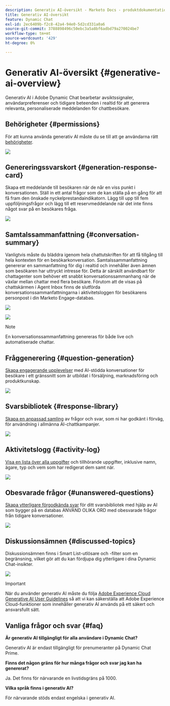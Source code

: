 ```yaml
---
description: Generativ AI-översikt - Marketo Docs - produktdokumentation
title: Generativ AI-översikt
feature: Dynamic Chat
exl-id: 2ec6409b-f2c8-42a4-94e0-5d2cd331a0a6
source-git-commit: 3788898496c50ebc3a5a8bf6adbd79a270024be7
workflow-type: tm+mt
source-wordcount: '429'
ht-degree: 0%

---
```


# Generativ AI-översikt {#generative-ai-overview}

Generativ AI i Adobe Dynamic Chat bearbetar avsiktssignaler, användarpreferenser och tidigare beteenden i realtid för att generera relevanta, personaliserade meddelanden för chattbesökare.

## Behörigheter {#permissions}

För att kunna använda generativ AI måste du se till att ge användarna rätt [behörigheter](/help/marketo/product-docs/demand-generation/dynamic-chat/setup-and-configuration/permissions.md).

![](assets/generative-ai-overview-1.png)

## Genereringssvarskort {#generation-response-card}

Skapa ett meddelande till besökaren när de når en viss punkt i konversationen. Ställ in ett antal frågor som de kan ställa på en gång för att få fram den önskade nyckelprestandaindikatorn. Lägg till upp till fem uppföljningsfrågor och lägg till ett reservmeddelande när det inte finns något svar på en besökares fråga.

![](assets/generative-ai-overview-2.png)

## Samtalssammanfattning {#conversation-summary}

Vanligtvis måste du bläddra igenom hela chattutskriften för att få tillgång till hela kontexten för en besökarkonversation. Samtalssammanfattning genererar en sammanfattning för dig i realtid och innehåller även ämnen som besökaren har uttryckt intresse för. Detta är särskilt användbart för chattagenter som behöver ett snabbt konversationssammanhang när de växlar mellan chattar med flera besökare. Förutom att de visas på chattskärmen i Agent Inbox finns de slutförda konversationssammanfattningarna i aktivitetsloggen för besökarens personpost i din Marketo Engage-databas.

![](assets/generative-ai-overview-3.png)

![](assets/generative-ai-overview-4.png)

>[!NOTE]
>
>En konversationssammanfattning genereras för både live och automatiserade chattar.

## Fråggenerering {#question-generation}

[Skapa engagerande upplevelser](/help/marketo/product-docs/demand-generation/dynamic-chat/generative-ai/question-generation.md) med AI-stödda konversationer för besökare i ett gränssnitt som är utbildat i försäljning, marknadsföring och produktkunskap.

![](assets/generative-ai-overview-5.png)

## Svarsbibliotek {#response-library}

[Skapa en anpassad samling](/help/marketo/product-docs/demand-generation/dynamic-chat/generative-ai/response-library.md) av frågor och svar, som ni har godkänt i förväg, för användning i allmänna AI-chattkampanjer.

![](assets/generative-ai-overview-6.png)

## Aktivitetslogg {#activity-log}

[Visa en lista över alla uppgifter](/help/marketo/product-docs/demand-generation/dynamic-chat/generative-ai/activity-log.md) och tillhörande uppgifter, inklusive namn, ägare, typ och vem som har redigerat dem samt när.

![](assets/generative-ai-overview-7.png)

## Obesvarade frågor {#unanswered-questions}

[Skapa ytterligare förgodkända svar](/help/marketo/product-docs/demand-generation/dynamic-chat/generative-ai/unanswered-questions.md) för ditt svarsbibliotek med hjälp av AI som bygger på en databas ANVÄND OLIKA ORD med obesvarade frågor från tidigare konversationer.

![](assets/generative-ai-overview-8.png)

## Diskussionsämnen {#discussed-topics}

Diskussionsämnen finns i Smart List-utlösare och -filter som en begränsning, vilket gör att du kan fördjupa dig ytterligare i dina Dynamic Chat-insikter.

![](assets/generative-ai-overview-9.png)

>[!IMPORTANT]
>
>När du använder generativ AI måste du följa [Adobe Experience Cloud Generative AI User Guidelines](https://www.adobe.com/legal/licenses-terms/adobe-dx-gen-ai-user-guidelines.html) så att vi kan säkerställa att Adobe Experience Cloud-funktioner som innehåller generativ AI används på ett säkert och ansvarsfullt sätt.

## Vanliga frågor och svar {#faq}

**Är generativ AI tillgängligt för alla användare i Dynamic Chat?**

Generativ AI är endast tillgängligt för prenumeranter på Dynamic Chat Prime.

**Finns det någon gräns för hur många frågor och svar jag kan ha genererat?**

Ja. Det finns för närvarande en livstidsgräns på 1000.

**Vilka språk finns i generativ AI?**

För närvarande stöds endast engelska i generativ AI.
